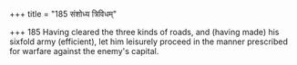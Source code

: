 +++
title = "185 संशोध्य त्रिविधम्"

+++
185	Having cleared the three kinds of roads, and (having made) his sixfold army (efficient), let him leisurely proceed in the manner prescribed for warfare against the enemy's capital.